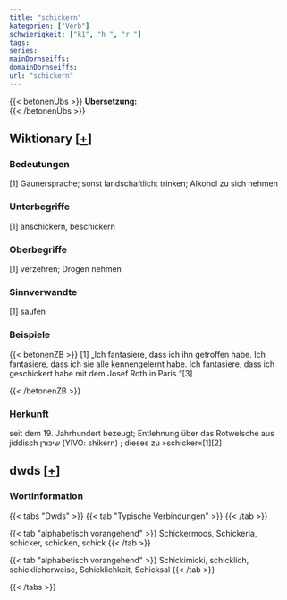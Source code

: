```yaml
---
title: "schickern"
kategorien: ["Verb"]
schwierigkeit: ["k1", "h_", "r_"]
tags:
series:
mainDornseiffs:
domainDornseiffs:
url: "schickern"
---
```


{{< betonenÜbs >}}
**Übersetzung:**  
{{< /betonenÜbs >}}

## Wiktionary [[+](https://de.wiktionary.org/wiki/schickern)]

### Bedeutungen
[1] Gaunersprache; sonst landschaftlich: trinken; Alkohol zu sich nehmen  

### Unterbegriffe
[1] anschickern, beschickern  

### Oberbegriffe
[1] verzehren; Drogen nehmen  

### Sinnverwandte
[1] saufen  

### Beispiele
{{< betonenZB >}}
[1] „Ich fantasiere, dass ich ihn getroffen habe. Ich fantasiere, dass ich sie alle kennengelernt habe. Ich fantasiere, dass ich geschickert habe mit dem Josef Roth in Paris.“[3]  

{{< /betonenZB >}}
### Herkunft
seit dem 19. Jahrhundert bezeugt; Entlehnung über das Rotwelsche aus jiddisch שיכּורן‎ (YIVO: shikern) ; dieses zu »schicker«[1][2]  



## dwds [[+](https://www.dwds.de/wb/schickern)]

### Wortinformation
{{< tabs "Dwds" >}}
{{< tab "Typische Verbindungen" >}}
{{< /tab >}}

{{< tab "alphabetisch vorangehend" >}}
Schickermoos, Schickeria, schicker, schicken, schick
{{< /tab >}}

{{< tab "alphabetisch vorangehend" >}}
Schickimicki, schicklich, schicklicherweise, Schicklichkeit, Schicksal
{{< /tab >}}

{{< /tabs >}}

